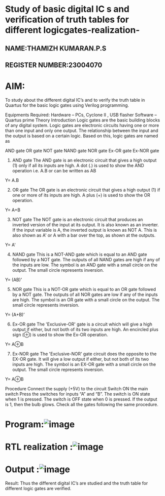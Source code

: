 # Study of basic digital IC s and verification of truth tables for different logicgates-realization-
## NAME:THAMIZH KUMARAN.P.S

## REGISTER NUMBER:23004070

# AIM:
To study about the different digital IC’s and to verify the truth table in Quartus for the basic logic gates using Verilog programming.

Equipments Required:
Hardware – PCs, Cyclone II , USB flasher
Software – Quartus prime
Theory
Introduction
Logic gates are the basic building blocks of any digital system. Logic gates are electronic circuits having one or more than one input and only one output. The relationship between the input and the output is based on a certain logic. Based on this, logic gates are named as

AND gate
OR gate
NOT gate
NAND gate
NOR gate
Ex-OR gate
Ex-NOR gate
1) AND gate
The AND gate is an electronic circuit that gives a high output (1) only if all its inputs are high. A dot (.) is used to show the AND operation i.e. A.B or can be written as AB

Y= A.B

2) OR gate
The OR gate is an electronic circuit that gives a high output (1) if one or more of its inputs are high. A plus (+) is used to show the OR operation.

Y= A+B

3) NOT gate
The NOT gate is an electronic circuit that produces an inverted version of the input at its output. It is also known as an inverter. If the input variable is A, the inverted output is known as NOT A. This is also shown as A' or A with a bar over the top, as shown at the outputs.

Y= A'

4) NAND gate
This is a NOT-AND gate which is equal to an AND gate followed by a NOT gate. The outputs of all NAND gates are high if any of the inputs are low. The symbol is an AND gate with a small circle on the output. The small circle represents inversion.

Y= (AB)’

5) NOR gate
This is a NOT-OR gate which is equal to an OR gate followed by a NOT gate. The outputs of all NOR gates are low if any of the inputs are high. The symbol is an OR gate with a small circle on the output. The small circle represents inversion.

Y= (A+B)’

6) Ex-OR gate
The 'Exclusive-OR' gate is a circuit which will give a high output if either, but not both of its two inputs are high. An encircled plus sign (⊕) is used to show the Ex-OR operation.

Y= A⊕B

7) Ex-NOR gate
The 'Exclusive-NOR' gate circuit does the opposite to the EX-OR gate. It will give a low output if either, but not both of its two inputs are high. The symbol is an EX-OR gate with a small circle on the output. The small circle represents inversion.

Y= A⊕B

Procedure
Connect the supply (+5V) to the circuit
Switch ON the main switch
Press the switches for inputs “A” and “B”. The switch is ON state when 1 is pressed. The switch is OFF state when 0 is pressed.
If the output is 1, then the bulb glows.
Check all the gates following the same procedure.

# Program:![image](https://github.com/Thamizhjo/Study-of-basic-digital-IC-s-and-verification-of-truth-tables-for-different-logic-gates-realization-/assets/123891476/df9c204c-c063-4e34-a9f9-234ad81d1e7f)

# RTL realization :![image](https://github.com/Thamizhjo/Study-of-basic-digital-IC-s-and-verification-of-truth-tables-for-different-logic-gates-realization-/assets/123891476/168e5410-805e-4ce5-8f16-e35eb4bbfdbf)

# Output :![image](https://github.com/Thamizhjo/Study-of-basic-digital-IC-s-and-verification-of-truth-tables-for-different-logic-gates-realization-/assets/123891476/ad0a91fd-c3d0-4a43-ba98-899699cc2f94)
Result:
Thus the different digital IC’s are studied and the truth table for different logic gates are verified.
